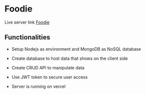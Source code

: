 # Foodie

Live server link [Foodie](https://foodie-server-one.vercel.app/)

## Functionalities

* Setup Nodejs as environment and MongoDB as NoSQL database

* Create database to host data that shows on the client side

* Create CRUD API to manipulate data

* Use JWT token to secure user access

* Server is running on vercel